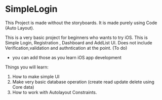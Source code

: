 # SimpleLogin

This Project is made without the storyboards.
It is made purely using Code (Auto Layout).

This is a very basic project for beginners who wants to try iOS.
This is Simple Login, Registration , Dashboard and AddList UI.
Does not include Verification,validation and authntication at the point. (To do)
- you can add those as you learn iOS app development

Things you will learn:
1. How to make simple UI
2. Make very basic database operation (create read update delete using Core data)
3. How to work with Autolayout Constraints.
